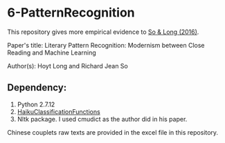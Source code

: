 # 6-PatternRecognition

This repository gives more empirical evidence to [So & Long (2016)](https://lucian.uchicago.edu/blogs/literarynetworks/files/2015/12/LONG_SO_CI.pdf). 

Paper's title: Literary Pattern Recognition: Modernism between Close Reading and Machine Learning

Author(s): Hoyt Long and Richard Jean So 

## Dependency:
1.  Python 2.7.12
2.  [HaikuClassificationFunctions](https://github.com/hoytlong/PatternRecognition/blob/master/HaikuClassificationFunctions.py)
3.  Nltk package. I used cmudict as the author did in his paper. 

Chinese couplets raw texts are provided in the excel file in this repository. 
